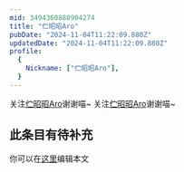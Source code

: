 ```yaml
---
mid: 3494360888904274
title: "伫昭昭Aro"
pubDate: "2024-11-04T11:22:09.880Z"
updatedDate: "2024-11-04T11:22:09.880Z"
profile:
  {
    Nickname: ["伫昭昭Aro"],
  }
---
```


关注[伫昭昭Aro](https://space.bilibili.com/3494360888904274)谢谢喵~ 关注[伫昭昭Aro](https://space.bilibili.com/3494360888904274)谢谢喵~

## 此条目有待补充
你可以在[这里](https://github.com/Yuhanawa/VTuber.ICU/edit/master/src/content/v/伫昭昭Aro/index.md)编辑本文
